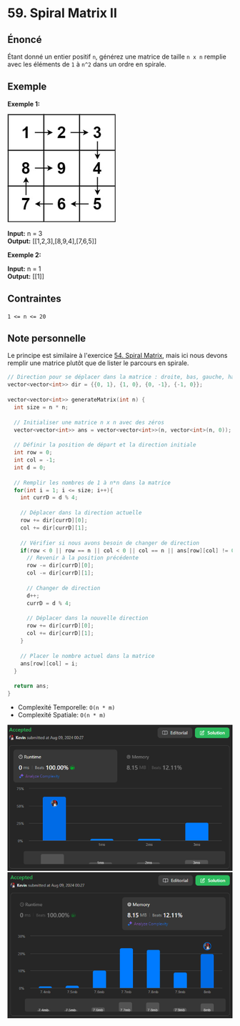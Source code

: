 # 59. Spiral Matrix II

## Énoncé

Étant donné un entier positif `n`, générez une matrice de taille `n x n` remplie avec les éléments de `1` à `n^2` dans un ordre en spirale.

## Exemple

**Exemple 1:**

<img src="./imgs/img1.jpg"/>

**Input:** n = 3  
**Output:** [[1,2,3],[8,9,4],[7,6,5]]

**Exemple 2:**

**Input:** n = 1  
**Output:** [[1]]

## Contraintes

`1 <= n <= 20`

## Note personnelle

Le principe est similaire à l'exercice [54. Spiral Matrix](../0054.%20Spiral%20Matrix/), mais ici nous devons remplir une matrice plutôt que de lister le parcours en spirale.

```cpp
// Direction pour se déplacer dans la matrice : droite, bas, gauche, haut
vector<vector<int>> dir = {{0, 1}, {1, 0}, {0, -1}, {-1, 0}};

vector<vector<int>> generateMatrix(int n) {
  int size = n * n;

  // Initialiser une matrice n x n avec des zéros
  vector<vector<int>> ans = vector<vector<int>>(n, vector<int>(n, 0));

  // Définir la position de départ et la direction initiale
  int row = 0;
  int col = -1;
  int d = 0;

  // Remplir les nombres de 1 à n*n dans la matrice
  for(int i = 1; i <= size; i++){
    int currD = d % 4;

    // Déplacer dans la direction actuelle
    row += dir[currD][0];
    col += dir[currD][1];

    // Vérifier si nous avons besoin de changer de direction
    if(row < 0 || row == n || col < 0 || col == n || ans[row][col] != 0){
      // Revenir à la position précédente
      row -= dir[currD][0];
      col -= dir[currD][1];

      // Changer de direction
      d++;
      currD = d % 4;

      // Déplacer dans la nouvelle direction
      row += dir[currD][0];
      col += dir[currD][1];
    }

    // Placer le nombre actuel dans la matrice
    ans[row][col] = i;
  }

  return ans;
}
```

- Complexité Temporelle: `O(n * m)`
- Complexité Spatiale: `O(n * m)`

<img src="./imgs/runtime.png"/>
<img src="./imgs/memory.png"/>
